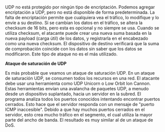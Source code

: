 
UDP no está protegido por ningún tipo de encriptación. Podemos agregar encriptación a UDP, pero no está disponible de forma predeterminada. La falta de encriptación permite que cualquiera vea el tráfico, lo modifique y lo envíe a su destino. Si se cambian los datos en el tráfico, se altera la checksum de 16 bits, pero esta es opcional y no siempre se usa. Cuando se utiliza checksum, el atacante puede crear una nueva suma basada en la nueva payload (carga útil) de los datos, y registrarla en el encabezado como una nueva checksum. El dispositivo de destino verificará que la suma de comprobación coincide con los datos sin saber que los datos se modificaron. Este tipo de ataque no es el más utilizado.

**Ataque de saturación de UDP**

Es más probable que veamos un ataque de saturación UDP. En un ataque de saturación UDP, se consumen todos los recursos en una red. El atacante debe usar una herramienta como UDP Unicorn o Low Orbit Ion Cannon. Estas herramientas envían una avalancha de paquetes UDP, a menudo desde un dispositivo suplantado, hacia un servidor en la subred. El programa analiza todos los puertos conocidos intentando encontrar puertos cerrados. Esto hace que el servidor responda con un mensaje de "puerto ICMP inaccesible". Debido a que hay muchos puertos cerrados en el servidor, esto crea mucho tráfico en el segmento, el cual utiliza la mayor parte del ancho de banda. El resultado es muy similar al de un ataque de DoS.
